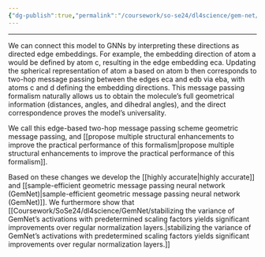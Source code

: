 ```yaml
---
{"dg-publish":true,"permalink":"/coursework/so-se24/dl4science/gem-net/how-is-it-connected-to-gn-ns/","noteIcon":""}
---
```


---
We can connect this model to GNNs by interpreting these directions as directed edge embeddings. For example, the embedding direction of atom a would be defined by atom c, resulting in the edge embedding eca. Updating the spherical representation of atom a based on atom b then corresponds to two-hop message passing between the edges eca and edb via eba, with atoms c and d defining the embedding directions. This message passing formalism naturally allows us to obtain the molecule’s full geometrical information (distances, angles, and dihedral angles), and the direct correspondence proves the model’s universality. 

We call this edge-based two-hop message passing scheme geometric message passing, and [[propose multiple structural enhancements to improve the practical performance of this formalism\|propose multiple structural enhancements to improve the practical performance of this formalism]]. 

Based on these changes we develop the [[highly accurate\|highly accurate]] and [[sample-efficient geometric message passing neural network (GemNet)\|sample-efficient geometric message passing neural network (GemNet)]]. We furthermore show that [[Coursework/SoSe24/dl4science/GemNet/stabilizing the variance of GemNet’s activations with predetermined scaling factors yields significant improvements over regular normalization layers.\|stabilizing the variance of GemNet’s activations with predetermined scaling factors yields significant improvements over regular normalization layers.]] 
